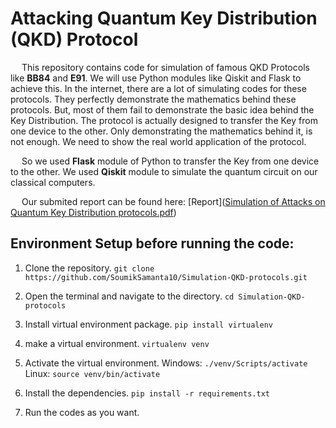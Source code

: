 # Attacking Quantum Key Distribution (QKD) Protocol

&emsp; This repository contains code for simulation of famous QKD Protocols like **BB84** and **E91**. We will use Python modules like Qiskit and Flask to achieve this. In the internet, there are a lot of simulating codes for these protocols. They perfectly demonstrate the mathematics behind these protocols. But, most of them fail to demonstrate the basic idea behind the Key Distribution. The protocol is actually designed to transfer the Key from one device to the other. Only demonstrating the mathematics behind it, is not enough. We need to show the real world application of the protocol.

&emsp; So we used **Flask** module of Python to transfer the Key from one device to the other. We used **Qiskit** module to simulate the quantum circuit on our classical computers.

&emsp; Our submited report can be found here: [Report]([Simulation of Attacks on Quantum Key Distribution protocols.pdf](https://github.com/SoumikSamanta10/Simulation-QKD-protocols/blob/8354f31d8d89e9fca160388c4311f3799653e82f/Simulation%20of%20Attacks%20on%20Quantum%20Key%20Distribution%20protocols.pdf))

## Environment Setup before running the code:

1. Clone the repository.
```git clone https://github.com/SoumikSamanta10/Simulation-QKD-protocols.git```

2. Open the terminal and navigate to the directory.
```cd Simulation-QKD-protocols```

3. Install virtual environment package.
```pip install virtualenv```

4. make a virtual environment.
```virtualenv venv```

5. Activate the virtual environment.
Windows: ```./venv/Scripts/activate```
Linux: ```source venv/bin/activate```

6. Install the dependencies.
```pip install -r requirements.txt```

7. Run the codes as you want.
